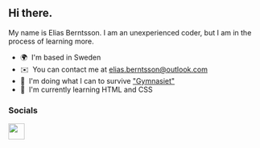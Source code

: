 ## Hi there.
My name is Elias Berntsson. I am an unexperienced coder, but I am in the process of learning more.

* 🌍  I'm based in Sweden
* ✉️  You can contact me at [elias.berntsson@outlook.com](mailto:elias.berntsson@outlook.com)
* 🚀  I'm doing what I can to survive ["Gymnasiet"](https://en.wikipedia.org/wiki/Education_in_Sweden#National_programmes)
* 🧠  I'm currently learning HTML and CSS

### Socials 
<p align="left"> <a href="https://www.codepen.io/Lime_" target="_blank" rel="noreferrer"> <picture> <source media="(prefers-color-scheme: dark)" srcset="https://raw.githubusercontent.com/danielcranney/readme-generator/main/public/icons/socials/codepen-dark.svg" /> <source media="(prefers-color-scheme: light)" srcset="https://raw.githubusercontent.com/danielcranney/readme-generator/main/public/icons/socials/codepen.svg" /> <img src="https://raw.githubusercontent.com/danielcranney/readme-generator/main/public/icons/socials/codepen.svg" width="32" height="32" /> </picture> </a> 
